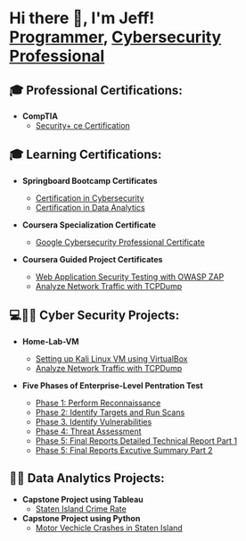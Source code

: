 <h1>Hi there 👋, I'm Jeff! <br/><a href="https://github.com/Jeffcybercheck">Programmer</a>, <a href="https://www.linkedin.com/in/jeff-tsui177/">Cybersecurity Professional</a>

<h2>🎓 Professional Certifications: </h2>
  
- <b>CompTIA</b>
  - [Security+ ce Certification](https://www.credly.com/badges/cc131cc0-fcce-447b-a034-ffcca20fce5a)  

 <h2>🎓 Learning Certifications: </h2>
  
- <b>Springboard Bootcamp Certificates</b>
  - [Certification in Cybersecurity](https://www.credential.net/9e06fda2-a813-4170-9035-46762fb7148e#gs.z355vy)  
  - [Certification in Data Analytics](https://www.credential.net/2913ada9-dbf4-47a5-a76a-27b0853c8608)
  
- <b>Coursera Specialization Certificate</b>
  - [Google Cybersecurity Professional Certificate](https://www.coursera.org/account/accomplishments/specialization/certificate/GWP5Y8G3MJ87)
  
- <b>Coursera Guided Project Certificates</b>
  - [Web Application Security Testing with OWASP ZAP](https://www.coursera.org/account/accomplishments/certificate/29FZV8SHGSMK)
  - [Analyze Network Traffic with TCPDump](https://www.coursera.org/account/accomplishments/certificate/UDT333D53V9P)
  
 
<h2>💻🕵🏻 Cyber Security Projects:</h2>  
  
- <b>Home-Lab-VM </b>    
  - [Setting up Kali Linux VM using VirtualBox](https://github.com/Jeffcybercheck/Home-Lab-VM)
  - [Analyze Network Traffic with TCPDump](https://github.com/Jeffcybercheck/TCPDump)
  
- <b>Five Phases of Enterprise-Level Pentration Test </b>  
  - [Phase 1: Perform Reconnaissance](https://docs.google.com/document/d/1WG9F7TfN3jGJlaAbgRtiNyTea5hq9nL0sHZQhu_G0ZM/edit?usp=sharing)
  - [Phase 2: Identify Targets and Run Scans](https://docs.google.com/document/d/10b3LtFLcGVknb14UawNQLBP0fX-pYGlHC-58ujXu-3U/edit?usp=sharing)
  - [Phase 3. Identify Vulnerabilities](https://docs.google.com/document/d/17BrIXEOrBXV_pRjQxot65F7srKnb_K-JE-12Bnm5CG4/edit?usp=sharing)
  - [Phase 4: Threat Assessment](https://docs.google.com/document/d/1XW5Uuhzb6lvT2me4JubiAVMCcDh14spfvg3H6jIlvCA/edit?usp=sharing)
  - [Phase 5: Final Reports Detailed Technical Report Part 1](https://docs.google.com/document/d/1ryYGz4QHnfIrlQRvG-wUPW-bYorkkmcFMyL4Q3Jlf0k/edit?usp=sharing)
  - [Phase 5: Final Reports Excutive Summary Part 2](https://docs.google.com/document/d/174S_ybBz4xr2A-YpVl6zWxooTCB2W0aLUfpGv0d2iYo/edit?usp=sharing)
  
  
<h2>👨‍💻 Data Analytics Projects:</h2>
 
- <b>Capstone Project using Tableau</b>
  - [Staten Island Crime Rate](https://public.tableau.com/app/profile/jeff.tsui2745/viz/CapstoneProject_16124865223510/Story1?publish=yes)
- <b>Capstone Project using Python</b>
  - [Motor Vechicle Crashes in Staten Island](https://github.com/Jeffcybercheck/sharing-github/blob/main/Capstone%20project%202%20code.ipynb)
 

